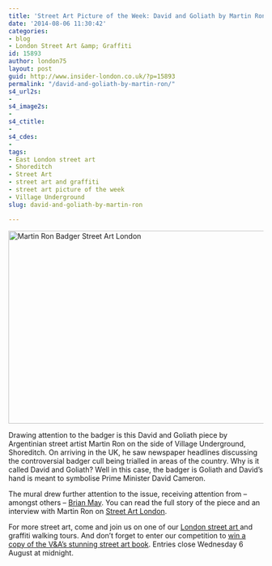 ```yaml
---
title: 'Street Art Picture of the Week: David and Goliath by Martin Ron'
date: '2014-08-06 11:30:42'
categories:
- blog
- London Street Art &amp; Graffiti
id: 15893
author: london75
layout: post
guid: http://www.insider-london.co.uk/?p=15893
permalink: "/david-and-goliath-by-martin-ron/"
s4_url2s:
- 
s4_image2s:
- 
s4_ctitle:
- 
s4_cdes:
- 
tags:
- East London street art
- Shoreditch
- Street Art
- street art and graffiti
- street art picture of the week
- Village Underground
slug: david-and-goliath-by-martin-ron

---
```

[<img class="size-full wp-image-15895 aligncenter" src="http://www.insider-london.co.uk/wp-content/uploads/2014/08/MartinRonBadger.jpg" alt="Martin Ron Badger Street Art London" width="569" height="380" />](http://www.insider-london.co.uk/wp-content/uploads/2014/08/MartinRonBadger.jpg)
  
Drawing attention to the badger is this David and Goliath piece by Argentinian street artist Martin Ron on the side of Village Underground, Shoreditch. On arriving in the UK, he saw newspaper headlines discussing the controversial badger cull being trialled in areas of the country. Why is it called David and Goliath? Well in this case, the badger is Goliath and David&#8217;s hand is meant to symbolise Prime Minister David Cameron.

The mural drew further attention to the issue, receiving attention from &#8211; amongst others &#8211; <a href="http://www.brianmay.com/brian/brianssb/brianssbsep13a.html#16" target="_blank">Brian May</a>. You can read the full story of the piece and an interview with Martin Ron on <a href="http://streetartlondon.co.uk/blog/2013/08/28/badgergate-martin-ron-paints-the-vu-wall-2/#more-4381%20…" target="_blank">Street Art London</a>.

For more street art, come and join us on one of our <a href="http://www.insider-london.co.uk/london-graffiti-artists-walking-tours/" target="_blank">London street art </a>and graffiti walking tours. And don&#8217;t forget to enter our competition to <a href="http://www.insider-london.co.uk/2014/08/04/win-a-copy-of-street-art-by-riika-kuittinen/" target="_blank">win a copy of the V&A&#8217;s stunning street art book</a>. Entries close Wednesday 6 August at midnight.